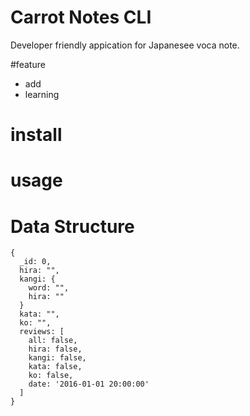 # Carrot Notes CLI
Developer friendly appication for Japanesee voca note.

#feature
 - add
 - learning

# install
# usage


# Data Structure

```
{
  _id: 0,
  hira: "",
  kangi: {
    word: "",
    hira: ""
  }
  kata: "",
  ko: "",
  reviews: [
    all: false,
    hira: false,
    kangi: false,
    kata: false,
    ko: false,
    date: '2016-01-01 20:00:00'
  ]
}
```